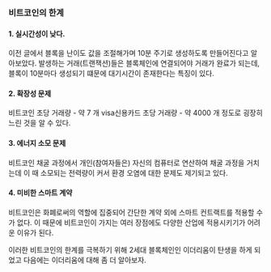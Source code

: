 ### 비트코인의 한계

#### 1. 실시간성이 낮다.
이전 글에서 블록을 난이도 값을 조절해가며 10분 주기로 생성하도록 만들어진다고 알아보았다. 
발생하는  거래(트랜잭션)들은 블록체인에 연결되어야 거래가 완료가 되는데, 블록이 10분마다 생성되기 떄문에 대기시간이 존재한다는 특징이 있다.

#### 2. 확장성 문제
비트코인 초당 거래량 - 약 7 개
visa신용카드 초당 거래량 - 약 4000 개
정도로 굉장히 느린 것을 알 수 있다.

#### 3. 에너지 소모 문제
비트코인 채굴 과정에서 개인(참여자들은) 자신의 컴퓨터로 연산하여 채굴 과정을 거치는데 이 때 소모되는 전력량이 커서 환경 오염에 대한 문제도 제기되고 있다.

#### 4. 미비한 스마트 계약
비트코인은 화폐로써의 역할에 집중되어 간단한 계약 외에 스마트 컨트랙트를 적용할 수가 없다. 이 때문에 비트코인이 가지는 여러 장점에도 다양한 산업에 적용시키기가 어려운 이유가 된다.

이러한 비트코인의 한계를 극복하기 위해 2세대 블록체인인 이더리움이 탄생을 하게 되었고 다음에는 이더리움에 대해 좀 더 알아보자.